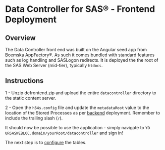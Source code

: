 # Data Controller for SAS® - Frontend Deployment

## Overview
The Data Controller front end was built on the Angular seed app from Boemska AppFactory®.  As such it comes bundled with standard features such as log handling and SASLogon redirects.  It is deployed the the root of the SAS Web Server (mid-tier), typically `htdocs`.

## Instructions

1 - Unzip dcfrontend.zip and upload the entire `datacontroller` directory to the static content server.

2 - Open the `h54s.config` file and update the `metadataRoot` value to the location of the Stored Processes as per [backend](dci-backend.md) deployment.  Remember to include the trailing slash (`/`).

It should now be possible to use the application - simply navigate to `YO
URSASWEBLOC.domain/yourRoot/datacontroller` and sign in!

The next step is to [configure](dcc-tables.md) the tables.
